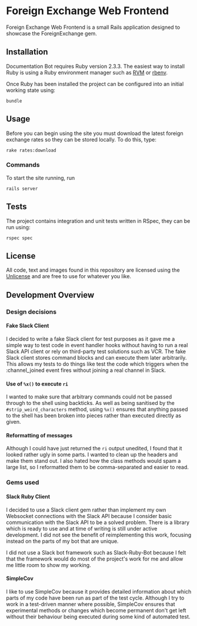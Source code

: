 # Foreign Exchange Web Frontend
Foreign Exchange Web Frontend is a small Rails application designed to showcase the ForeignExchange gem.

## Installation

Documentation Bot requires Ruby version 2.3.3. The easiest way to install Ruby is using a Ruby environment manager such as [RVM](http://rvm.io) or [rbenv](https://github.com/rbenv/rbenv).

Once Ruby has been installed the project can be configured into an initial working state using:

`bundle`

## Usage
Before you can begin using the site you must download the latest foreign exchange rates so they can be stored locally. To do this, type:

`rake rates:download`

### Commands

To start the site running, run

`rails server`

## Tests

The project contains integration and unit tests written in RSpec, they can be run using:

`rspec spec`

## License

All code, text and images found in this repository are licensed using the [Unlicense](http://unlicense.org/) and are free to use for whatever you like.

## Development Overview
### Design decisions
#### Fake Slack Client
I decided to write a fake Slack client for test purposes as it gave me a simple way to test code in event handler hooks without having to run a real Slack API client or rely on third-party test solutions such as VCR. The fake Slack client stores command blocks and can execute them later arbitrarily. This allows my tests to do things like test the code which triggers when the :channel_joined event fires without joining a real channel in Slack.

#### Use of `%x()` to execute `ri`
I wanted to make sure that arbitrary commands could not be passed through to the shell using backticks. As well as being sanitised by the `#strip_weird_characters` method, using `%x()` ensures that anything passed to the shell has been broken into pieces rather than executed directly as given.

#### Reformatting of messages
Although I could have just returned the `ri` output unedited, I found that it looked rather ugly in some parts. I wanted to clean up the headers and make them stand out. I also hated how the class methods would spam a large list, so I reformatted them to be comma-separated and easier to read.  

### Gems used
#### Slack Ruby Client
I decided to use a Slack client gem rather than implement my own Websocket connections with the Slack API because I consider basic communication with the Slack API to be a solved problem. There is a library which is ready to use and at time of writing is still under active development. I did not see the benefit of reimplementing this work, focusing instead on the parts of my bot that are unique. 

I did not use a Slack bot framework such as Slack-Ruby-Bot because I felt that the framework would do most of the project's work for me and allow me little room to show my working.

#### SimpleCov
I like to use SimpleCov because it provides detailed information about which parts of my code have been run as part of the test cycle. Although I try to work in a test-driven manner where possible, SimpleCov ensures that experimental methods or changes which become permanent don't get left without their behaviour being executed during some kind of automated test.